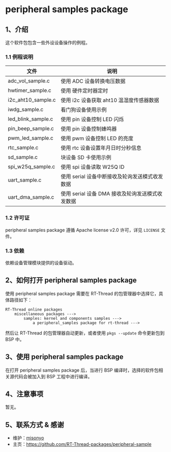 # peripheral samples package

## 1、介绍

这个软件包包含一些外设设备操作的例程。

### 1.1 例程说明

| 文件             | 说明                            |
| ---------------- | ------------------------------- |
| adc_vol_sample.c       | 使用 ADC 设备转换电压数据 |
| hwtimer_sample.c       | 使用 硬件定时器定时 |
| i2c_aht10_sample.c     | 使用 i2c 设备获取 aht10 温湿度传感器数据 |
| iwdg_sample.c          | 看门狗设备使用示例 |
| led_blink_sample.c     |  使用 pin 设备控制 LED 闪烁 |
| pin_beep_sample.c      | 使用 pin 设备控制蜂鸣器 |
| pwm_led_sample.c       | 使用 pwm 设备控制 LED 的亮度 |
| rtc_sample.c           | 使用 rtc 设备设置年月日时分秒信息 |
| sd_sample.c            | 块设备 SD 卡使用示例  |
| spi_w25q_sample.c      | 使用 spi 设备读取 W25Q ID |
| uart_sample.c          | 使用 serial 设备中断接收及轮询发送模式收发数据 |
| uart_dma_sample.c      | 使用 serial 设备 DMA 接收及轮询发送模式收发数据 |

### 1.2 许可证

peripheral samples package 遵循 Apache license v2.0 许可，详见 `LICENSE` 文件。

### 1.3 依赖

依赖设备管理模块提供的设备驱动。

## 2、如何打开 peripheral samples package

使用 peripheral samples package 需要在 RT-Thread 的包管理器中选择它，具体路径如下：

```
RT-Thread online packages
    miscellaneous packages --->
        samples: kernel and components samples --->
            a peripheral_samples package for rt-thread --->
```

然后让 RT-Thread 的包管理器自动更新，或者使用 `pkgs --update` 命令更新包到 BSP 中。

## 3、使用 peripheral samples package

在打开 peripheral samples package 后，当进行 BSP 编译时，选择的软件包相关源代码会被加入到 BSP 工程中进行编译。

## 4、注意事项

暂无。

## 5、联系方式 & 感谢

* 维护：[misonyo](https://github.com/misonyo)
* 主页：https://github.com/RT-Thread-packages/peripheral-sample
